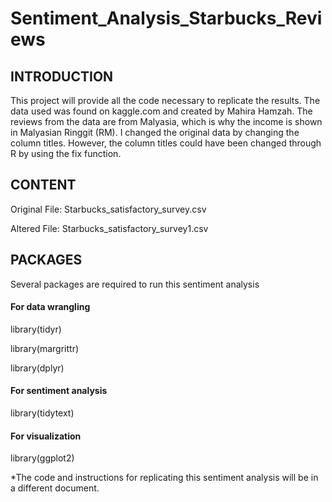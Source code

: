 # Sentiment_Analysis_Starbucks_Reviews


## INTRODUCTION


This project will provide all the code necessary to replicate the results.  The data used was found on kaggle.com and created by Mahira Hamzah.  The reviews from the data are from Malyasia, which is why the income is shown in Malyasian Ringgit (RM).  I changed the original data by changing the column titles.  However, the column titles could have been changed through R by using the fix function.


## CONTENT


Original File: Starbucks_satisfactory_survey.csv

Altered File: Starbucks_satisfactory_survey1.csv


## PACKAGES


Several packages are required to run this sentiment analysis


#### For data wrangling

library(tidyr)

library(margrittr)

library(dplyr)



#### For sentiment analysis

library(tidytext)



#### For visualization

library(ggplot2)


*The code and instructions for replicating this sentiment analysis will be in a different document.
